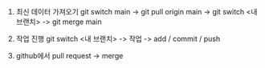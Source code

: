 1. 최신 데이터 가져오기
    git switch main
    -> git pull origin main
    -> git switch <내 브랜치>
    -> git merge main
    
2. 작업 진행
    git switch <내 브랜치>
    -> 작업
    -> add / commit / push
    
3. github에서 pull request -> merge